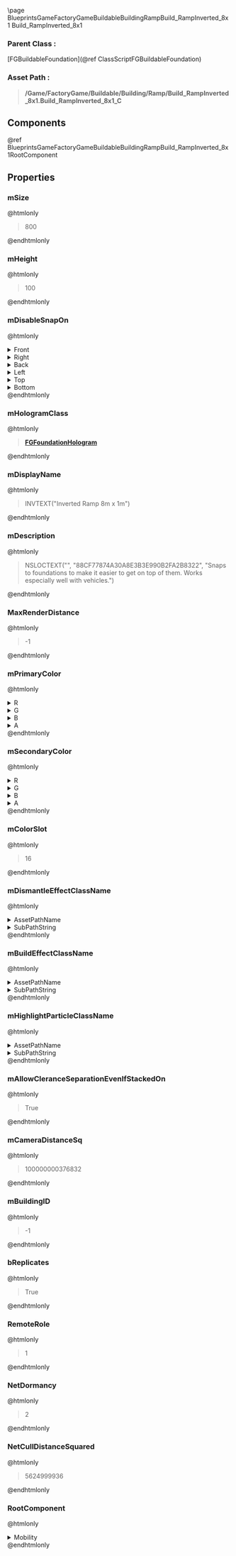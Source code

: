 \page BlueprintsGameFactoryGameBuildableBuildingRampBuild_RampInverted_8x1 Build_RampInverted_8x1
### Parent Class :
[FGBuildableFoundation](@ref ClassScriptFGBuildableFoundation)
### Asset Path :
<b><blockquote>/Game/FactoryGame/Buildable/Building/Ramp/Build_RampInverted_8x1.Build_RampInverted_8x1_C</blockquote></b>
## Components

@ref BlueprintsGameFactoryGameBuildableBuildingRampBuild_RampInverted_8x1RootComponent

## Properties

### mSize
@htmlonly
<blockquote>800</blockquote>
@endhtmlonly

### mHeight
@htmlonly
<blockquote>100</blockquote>
@endhtmlonly

### mDisableSnapOn
@htmlonly
<details>
 <summary>Front</summary>
<blockquote>True</blockquote>
</details>
<details>
 <summary>Right</summary>
<blockquote>False</blockquote>
</details>
<details>
 <summary>Back</summary>
<blockquote>False</blockquote>
</details>
<details>
 <summary>Left</summary>
<blockquote>False</blockquote>
</details>
<details>
 <summary>Top</summary>
<blockquote>False</blockquote>
</details>
<details>
 <summary>Bottom</summary>
<blockquote>True</blockquote>
</details>
@endhtmlonly

### mHologramClass
@htmlonly
<b><a href="_class_script_f_g_foundation_hologram.html"><blockquote>FGFoundationHologram</blockquote></a></b>
@endhtmlonly

### mDisplayName
@htmlonly
<blockquote>INVTEXT("Inverted Ramp 8m x 1m")</blockquote>
@endhtmlonly

### mDescription
@htmlonly
<blockquote>NSLOCTEXT("", "88CF77874A30A8E3B3E990B2FA2B8322", "Snaps to foundations to make it easier to get on top of them. Works especially well with vehicles.")</blockquote>
@endhtmlonly

### MaxRenderDistance
@htmlonly
<blockquote>-1</blockquote>
@endhtmlonly

### mPrimaryColor
@htmlonly
<details>
 <summary>R</summary>
<blockquote>-1</blockquote>
</details>
<details>
 <summary>G</summary>
<blockquote>-1</blockquote>
</details>
<details>
 <summary>B</summary>
<blockquote>-1</blockquote>
</details>
<details>
 <summary>A</summary>
<blockquote>1</blockquote>
</details>
@endhtmlonly

### mSecondaryColor
@htmlonly
<details>
 <summary>R</summary>
<blockquote>-1</blockquote>
</details>
<details>
 <summary>G</summary>
<blockquote>-1</blockquote>
</details>
<details>
 <summary>B</summary>
<blockquote>-1</blockquote>
</details>
<details>
 <summary>A</summary>
<blockquote>1</blockquote>
</details>
@endhtmlonly

### mColorSlot
@htmlonly
<blockquote>16</blockquote>
@endhtmlonly

### mDismantleEffectClassName
@htmlonly
<details>
 <summary>AssetPathName</summary>
<b><a href="_blueprints_game_factory_game_buildable_factory-shared_b_p__material_effect__dismantle.html"><blockquote>BP_MaterialEffect_Dismantle</blockquote></a></b>
</details>
<details>
 <summary>SubPathString</summary>
<blockquote></blockquote>
</details>
@endhtmlonly

### mBuildEffectClassName
@htmlonly
<details>
 <summary>AssetPathName</summary>
<b><a href="_blueprints_game_factory_game_buildable_factory-shared_b_p__material_effect__build.html"><blockquote>BP_MaterialEffect_Build</blockquote></a></b>
</details>
<details>
 <summary>SubPathString</summary>
<blockquote></blockquote>
</details>
@endhtmlonly

### mHighlightParticleClassName
@htmlonly
<details>
 <summary>AssetPathName</summary>
<b><a href="_blueprints_game_factory_game_buildable-shared_particle_new_building_ping.html"><blockquote>NewBuildingPing</blockquote></a></b>
</details>
<details>
 <summary>SubPathString</summary>
<blockquote></blockquote>
</details>
@endhtmlonly

### mAllowCleranceSeparationEvenIfStackedOn
@htmlonly
<blockquote>True</blockquote>
@endhtmlonly

### mCameraDistanceSq
@htmlonly
<blockquote>100000000376832</blockquote>
@endhtmlonly

### mBuildingID
@htmlonly
<blockquote>-1</blockquote>
@endhtmlonly

### bReplicates
@htmlonly
<blockquote>True</blockquote>
@endhtmlonly

### RemoteRole
@htmlonly
<blockquote>1</blockquote>
@endhtmlonly

### NetDormancy
@htmlonly
<blockquote>2</blockquote>
@endhtmlonly

### NetCullDistanceSquared
@htmlonly
<blockquote>5624999936</blockquote>
@endhtmlonly

### RootComponent
@htmlonly
<details>
 <summary>Mobility</summary>
<blockquote>0</blockquote>
</details>
@endhtmlonly

